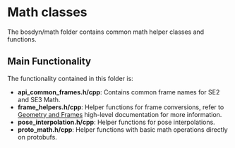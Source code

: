 <!--
Copyright (c) 2023 Boston Dynamics, Inc.  All rights reserved.

Downloading, reproducing, distributing or otherwise using the SDK Software
is subject to the terms and conditions of the Boston Dynamics Software
Development Kit License (20191101-BDSDK-SL).
-->

# Math classes

The bosdyn/math folder contains common math helper classes and functions.

## Main Functionality

The functionality contained in this folder is:

- **api_common_frames.h/cpp**: Contains common frame names for SE2 and SE3 Math.
- **frame_helpers.h/cpp**: Helper functions for frame conversions, refer to [Geometry and Frames](https://dev.bostondynamics.com/docs/concepts/geometry_and_frames) high-level documentation for more information.
- **pose_interpolation.h/cpp**: Helper functions for pose interpolations.
- **proto_math.h/cpp**: Helper functions with basic math operations directly on protobufs.

